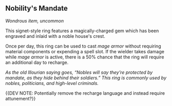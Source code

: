## Nobility's Mandate
*Wondrous item, uncommon*

This signet-style ring features a magically-charged gem which has been engraved and inlaid with a noble house's crest.

Once per day, this ring can be used to cast _mage armor_ without requiring material components or expending a spell slot. If the wielder takes damage while _mage armor_ is active, there is a 50% chance that the ring will require an additional day to recharge.

_As the old Illourian saying goes, “Nobles will say they’re protected by mandate, as they hide behind their soldiers.” This ring is commonly used by nobles, politicians, and high-level criminals._

{{DEV NOTE: Potentially remove the recharge language and instead require attunement?}}
